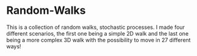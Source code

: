 # Random-Walks
This is a collection of random walks, stochastic processes. I made four different scenarios, the first one being a simple 2D walk and the last one being a more complex 3D walk with the possibility to move in 27 different ways!
